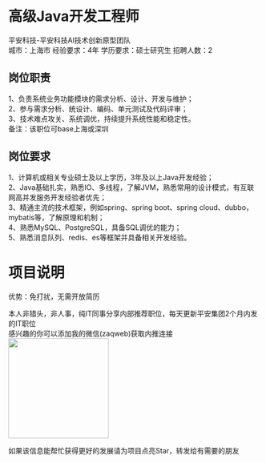 # 高级Java开发工程师
平安科技-平安科技AI技术创新原型团队  
城市：上海市 经验要求：4年 学历要求：硕士研究生  招聘人数：2

## 岗位职责
1、负责系统业务功能模块的需求分析、设计、开发与维护；   
2、参与需求分析、统设计、编码、单元测试及代码评审；   
3、技术难点攻关、系统调优，持续提升系统性能和稳定性。   
备注：该职位可base上海或深圳

## 岗位要求
1、计算机或相关专业硕士及以上学历，3年及以上Java开发经验；   
2、Java基础扎实，熟悉IO、多线程，了解JVM，熟悉常用的设计模式，有互联网高并发服务开发经验者优先；   
3、精通主流的技术框架，例如spring、spring boot、spring cloud、dubbo，mybatis等，了解原理和机制；   
4、熟悉MySQL、PostgreSQL，具备SQL调优的能力；   
5、熟悉消息队列、redis、es等框架并具备相关开发经验。

# 项目说明

优势：免打扰，无需开放简历

本人非猎头，非人事，纯IT同事分享内部推荐职位，每天更新平安集团2个月内发的IT职位  
感兴趣的你可以添加我的微信(zaqweb)获取内推连接  
<img src="https://github.com/zaqweb/PA-IT-JOBS/blob/master/WechatICode.jpeg"  height="200" width="200">

如果该信息能帮忙获得更好的发展请为项目点亮Star，转发给有需要的朋友




